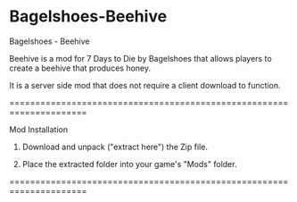 # Bagelshoes-Beehive
Bagelshoes - Beehive


Beehive is a mod for 7 Days to Die by Bagelshoes that allows players to create a beehive that produces honey.


It is a server side mod that does not require a client download to function.

=====================================================================

Mod Installation

1. Download and unpack ("extract here") the Zip file.

2. Place the extracted folder into your game's "Mods" folder.

=====================================================================
